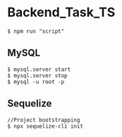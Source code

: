 # Backend_Task_TS

```
$ npm run "script"
```

## MySQL

```
$ mysql.server start
$ mysql.server stop
$ mysql -u root -p
```

## Sequelize

```
//Project bootstrapping
$ npx sequelize-cli init

```
